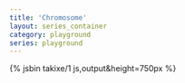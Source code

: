 ```yaml
---
title: 'Chromosome'
layout: series_container
category: playground
series: playground
---
```


{% jsbin takixe/1 js,output&height=750px %}
